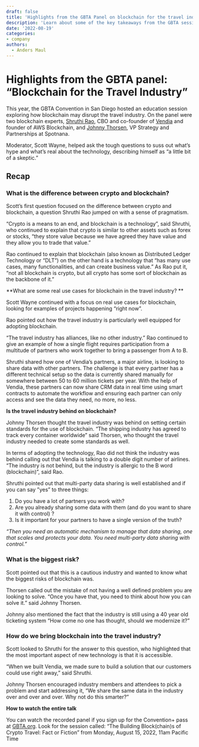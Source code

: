 ```yaml
---
draft: false
title: 'Highlights from the GBTA Panel on blockchain for the travel industry'
description: 'Learn about some of the key takeaways from the GBTA session on how blockchain is disrupting the travel industry with blockchain experts, Shruthi Rao of Vendia and Johnny Thorsen of Spotnana.'
date: '2022-08-19'
categories:
- company
authors:
  - Anders Maul
---
```


# Highlights from the GBTA panel: “Blockchain for the Travel Industry”

This year, the GBTA Convention in San Diego hosted an education session exploring how blockchain may disrupt the travel industry. On the panel were two blockchain experts, [Shruthi Rao](https://www.linkedin.com/in/shruthirao/), CBO and co-founder of [Vendia](https://www.vendia.com/) and founder of AWS Blockchain, and [Johnny Thorsen](https://www.linkedin.com/in/johnnythorsen/), VP Strategy and Partnerships at Spotnana. 

Moderator, Scott Wayne, helped ask the tough questions to suss out what’s hype and what’s real about the technology, describing himself as “a little bit of a skeptic.”


## Recap


### What is the difference between crypto and blockchain? 

Scott’s first question focused on the difference between crypto and blockchain, a question Shruthi Rao jumped on with a sense of pragmatism.

“Crypto is a means to an end, and blockchain is a technology”, said Shruthi, who continued to explain that crypto is similar to other assets such as forex or stocks, “they store value because we have agreed they have value and they allow you to trade that value.” 

Rao continued to explain that blockchain (also known as Distributed Ledger Technology or “DLT”) on the other hand is a technology that “has many use cases, many functionalities, and can create business value.” As Rao put it, “not all blockchain is crypto, but all crypto has some sort of blockchain as the backbone of it.”

**What are some real use cases for blockchain in the travel industry? **

Scott Wayne continued with a focus on real use cases for blockchain, looking for examples of projects happening “right now”.

Rao pointed out how the travel industry is particularly well equipped for adopting blockchain.

 “The travel industry has alliances, like no other industry.”  Rao continued to give an example of how a single flight requires participation from a multitude of partners who work together to bring a passenger from A to B. 

Shruthi shared how one of  Vendia’s partners, a major airline, is looking to share data with other partners. The challenge is that every partner has a different technical setup so the data is currently shared manually for somewhere between 50 to 60 million tickets per year. With the help of Vendia, these partners can now share CRM data in real time using smart contracts to automate the workflow and ensuring each partner can only access and see the data they need, no more, no less.   

**Is the travel industry behind on blockchain?**

Johnny Thorsen thought the travel industry was behind on setting certain standards for the use of blockchain. “The shipping industry has agreed to track every container worldwide” said Thorsen, who thought the travel industry needed to create some standards as well. 

In terms of adopting the technology, Rao did not think the industry was behind calling out that Vendia is talking to a double digit number of airlines. “The industry is not behind, but the industry is allergic to the B word (blockchain)”, said Rao. 

Shruthi pointed out that multi-party data sharing is well established and if you can say ”yes” to three things: 



1. Do you have a lot of partners you work with? 
2. Are you already sharing some data with them (and do you want to share it with control) ?
3. Is it important for your partners to have a single version of the truth? 

_“Then you need an automatic mechanism to manage that data sharing, one that scales and protects your data. You need multi-party data sharing with control.”_


### What is the biggest risk? 

Scott pointed out that this is a cautious industry and wanted to know what the biggest risks of blockchain was. 

Thorsen called out the mistake of not having a well defined problem you are looking to solve. “Once you have that, you need to think about how you can solve it.” said Johnny Thorsen. 

Johnny also mentioned the fact that the industry is still using a 40 year old ticketing system “How come no one has thought, should we modernize it?” 


### How do we bring blockchain into the travel industry? 

Scott looked to Shruthi for the answer to this question, who highlighted that the most important aspect of new technology is that it is accessible. 

“When we built Vendia, we made sure to build a solution that our customers could use right away,” said Shruthi. 

Johnny Thorsen encouraged industry members and attendees to pick a problem and start addressing it, “We share the same data in the industry over and over and over. Why not do this smarter?”

**How to watch the entire talk**

You can watch the recorded panel if you sign up for the Convention+ pass at [GBTA.org](https://convention.gbta.org/Convention-Plus). Look for the session called: “The Building Block(chain)s of Crypto Travel: Fact or Fiction” from Monday, August 15, 2022, 11am Pacific Time
